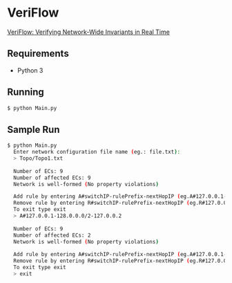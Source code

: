 # VeriFlow

[VeriFlow: Verifying Network-Wide Invariants in Real Time](https://www.usenix.org/system/files/conference/nsdi13/nsdi13-final100.pdf)

## Requirements
  - Python 3
 
## Running


```bash
$ python Main.py
```

## Sample Run

```bash
$ python Main.py
  Enter network configuration file name (eg.: file.txt):
  > Topo/Topo1.txt
  
  Number of ECs: 9
  Number of affected ECs: 9
  Network is well-formed (No property violations)

  Add rule by entering A#switchIP-rulePrefix-nextHopIP (eg.A#127.0.0.1-128.0.0.0/2-127.0.0.2)
  Remove rule by entering R#switchIP-rulePrefix-nextHopIP (eg.R#127.0.0.1-128.0.0.0/2-127.0.0.2)
  To exit type exit
  > A#127.0.0.1-128.0.0.0/2-127.0.0.2
  
  Number of ECs: 9
  Number of affected ECs: 2
  Network is well-formed (No property violations)
  
  Add rule by entering A#switchIP-rulePrefix-nextHopIP (eg.A#127.0.0.1-128.0.0.0/2-127.0.0.2)
  Remove rule by entering R#switchIP-rulePrefix-nextHopIP (eg.R#127.0.0.1-128.0.0.0/2-127.0.0.2)
  To exit type exit
  > exit
 ```

  
  
  
  
  


